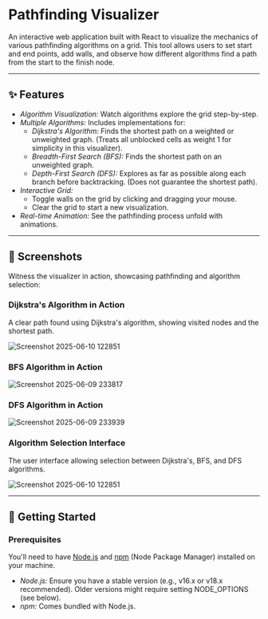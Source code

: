 # Pathfinding Visualizer

An interactive web application built with React to visualize the mechanics of various pathfinding algorithms on a grid. This tool allows users to set start and end points, add walls, and observe how different algorithms find a path from the start to the finish node.

---

## ✨ Features

* *Algorithm Visualization:* Watch algorithms explore the grid step-by-step.
* *Multiple Algorithms:* Includes implementations for:
    * *Dijkstra's Algorithm:* Finds the shortest path on a weighted or unweighted graph. (Treats all unblocked cells as weight 1 for simplicity in this visualizer).
    * *Breadth-First Search (BFS):* Finds the shortest path on an unweighted graph.
    * *Depth-First Search (DFS):* Explores as far as possible along each branch before backtracking. (Does not guarantee the shortest path).
* *Interactive Grid:*
    * Toggle walls on the grid by clicking and dragging your mouse.
    * Clear the grid to start a new visualization.
* *Real-time Animation:* See the pathfinding process unfold with animations.

---

## 📸 Screenshots

Witness the visualizer in action, showcasing pathfinding and algorithm selection:

### Dijkstra's Algorithm in Action

A clear path found using Dijkstra's algorithm, showing visited nodes and the shortest path.

![Screenshot 2025-06-10 122851](https://github.com/user-attachments/assets/4d78e59b-154c-4c0b-ab16-a43dbdd4eea1)






### BFS Algorithm in Action


![Screenshot 2025-06-09 233817](https://github.com/user-attachments/assets/8c6061fc-052b-4372-a83c-b76c3e9cb139)





### DFS Algorithm in Action


![Screenshot 2025-06-09 233939](https://github.com/user-attachments/assets/f271652b-606c-4552-948a-688d30fa85a1)




### Algorithm Selection Interface

The user interface allowing selection between Dijkstra's, BFS, and DFS algorithms.

![Screenshot 2025-06-10 122851](https://github.com/user-attachments/assets/e492d451-a677-446d-a0a7-7a7bb454688e)



---

## 🚀 Getting Started


### Prerequisites

You'll need to have [Node.js](https://nodejs.org/en/download/) and [npm](https://www.npmjs.com/get-npm) (Node Package Manager) installed on your machine.

* *Node.js:* Ensure you have a stable version (e.g., v16.x or v18.x recommended). Older versions might require setting NODE_OPTIONS (see below).
* *npm:* Comes bundled with Node.js.
